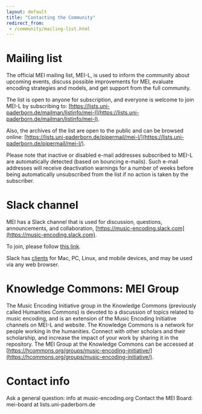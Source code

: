 ```yaml
---
layout: default
title: "Contacting the Community"
redirect_from:
 - /community/mailing-list.html
---
```


# Mailing list

The official MEI mailing list, MEI-L, is used to inform the community about upcoming events, discuss possible improvements for MEI, evaluate encoding strategies and models, and get support from the full community. 

The list is open to anyone for subscription, and everyone is welcome to join MEI-L by subscribing to: [https://lists.uni-paderborn.de/mailman/listinfo/mei-l](https://lists.uni-paderborn.de/mailman/listinfo/mei-l). 

Also, the archives of the list are open to the public and can be browsed online: [https://lists.uni-paderborn.de/pipermail/mei-l/](https://lists.uni-paderborn.de/pipermail/mei-l/).

Please note that inactive or disabled e-mail addresses subscribed to MEI-L are automatically detected (based on bouncing e-mails). Such e-mail addresses will receive deactivation warnings for a number of weeks before being automatically unsubscribed from the list if no action is taken by the subscriber.

# Slack channel

MEI has a Slack channel that is used for discussion, questions, announcements, and collaboration, [https://music-encoding.slack.com](https://music-encoding.slack.com).

To join, please follow [this link](https://join.slack.com/t/music-encoding/shared_invite/zt-4zgx6zbq-2jEjDiUT7ym3dygTaY8C0g).

Slack has [clients](https://slack.com/) for Mac, PC, Linux, and mobile devices, and may be used via any web browser.

# Knowledge Commons: MEI Group

The Music Encoding Initiative group in the Knowledge Commons (previously called Humanities Commons) is devoted to a discussion of topics related to music encoding, and is an extension of the Music Encoding Initiative channels on MEI-L and website. The Knowledge Commons is a network for people working in the humanities. Connect with other scholars and their scholarship, and increase the impact of your work by sharing it in the repository. The MEI Group at the Knowledge Commons can be accessed at [https://hcommons.org/groups/music-encoding-initiative/](https://hcommons.org/groups/music-encoding-initiative/).

# Contact info

Ask a general question: info at music-encoding.org
Contact the MEI Board: mei-board at lists.uni-paderborn.de 

